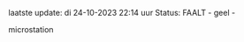 laatste update: 
di 24-10-2023 22:14   uur 
Status: FAALT - geel - 
<div class="service Y">microstation</div>